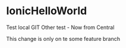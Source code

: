 # IonicHelloWorld

Test local GIT 
Other test - Now from Central



This change is only on te some feature branch